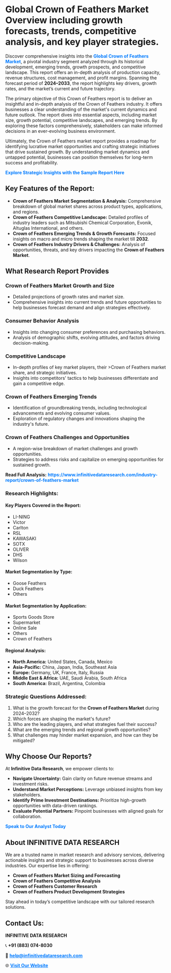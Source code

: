 <h1>Global Crown of Feathers Market Overview including growth forecasts, trends, competitive analysis, and key player strategies.</h1>
<p>
Discover comprehensive insights into the 
<a href="https://www.infinitivedataresearch.com/industry-report/crown-of-feathers-market" rel="dofollow" style="color: #007BFF; text-decoration: none;"><strong>Global Crown of Feathers Market</strong></a>, a pivotal industry segment analyzed through its historical development, emerging trends, growth prospects, and competitive landscape. This report offers an in-depth analysis of production capacity, revenue structures, cost management, and profit margins. Spanning the forecast period of <strong>2024–2033</strong>, the report highlights key drivers, growth rates, and the market’s current and future trajectory.
</p>
<p>
The primary objective of this Crown of Feathers report is to deliver an insightful and in-depth analysis of the Crown of Feathers industry. It offers businesses a clear understanding of the market's current dynamics and future outlook. The report dives into essential aspects, including market size, growth potential, competitive landscapes, and emerging trends. By exploring these factors comprehensively, stakeholders can make informed decisions in an ever-evolving business environment.
</p>
<p>
Ultimately, the Crown of Feathers market report provides a roadmap for identifying lucrative market opportunities and crafting strategic initiatives that drive sustained growth. By understanding market dynamics and untapped potential, businesses can position themselves for long-term success and profitability.
</p>
<p>
<a href="https://www.infinitivedataresearch.com/request-sample/reportId=104035" style="color: #007BFF; text-decoration: none;"><strong>Explore Strategic Insights with the Sample Report Here</strong></a>
</p>

<h2>Key Features of the Report:</h2>
<ul>
<li><strong>Crown of Feathers Market Segmentation & Analysis:</strong> Comprehensive breakdown of global market shares across product types, applications, and regions.</li>
<li><strong>Crown of Feathers Competitive Landscape:</strong> Detailed profiles of industry leaders such as Mitsubishi Chemical Corporation, Evonik, Altuglas International, and others.</li>
<li><strong>Crown of Feathers Emerging Trends & Growth Forecasts:</strong> Focused insights on macro and micro trends shaping the market till <strong>2032</strong>.</li>
<li><strong>Crown of Feathers Industry Drivers & Challenges:</strong> Analysis of opportunities, threats, and key drivers impacting the <strong>Crown of Feathers Market</strong>.</li>
</ul>

<h2>What Research Report Provides</h2>
<h3>Crown of Feathers Market Growth and Size</h3>
<ul>
<li>Detailed projections of growth rates and market size.</li>
<li>Comprehensive insights into current trends and future opportunities to help businesses forecast demand and align strategies effectively.</li>
</ul>

<h3>Consumer Behavior Analysis</h3>
<ul>
<li>Insights into changing consumer preferences and purchasing behaviors.</li>
<li>Analysis of demographic shifts, evolving attitudes, and factors driving decision-making.</li>
</ul>

<h3>Competitive Landscape</h3>
<ul>
<li>In-depth profiles of key market players, their >Crown of Feathers market share, and strategic initiatives.</li>
<li>Insights into competitors' tactics to help businesses differentiate and gain a competitive edge.</li>
</ul>

<h3>Crown of Feathers Emerging Trends</h3>
<ul>
<li>Identification of groundbreaking trends, including technological advancements and evolving consumer values.</li>
<li>Exploration of regulatory changes and innovations shaping the industry's future.</li>
</ul>

<h3>Crown of Feathers Challenges and Opportunities</h3>
<ul>
<li>A region-wise breakdown of market challenges and growth opportunities.</li>
<li>Strategies to address risks and capitalize on emerging opportunities for sustained growth.</li>
</ul>
<p><strong>Read Full Analysis:</strong> <a href="https://www.infinitivedataresearch.com/industry-report/crown-of-feathers-market" rel="dofollow" style="color: #007BFF; text-decoration: none;"><strong>https://www.infinitivedataresearch.com/industry-report/crown-of-feathers-market</strong></a></p>
<h3>Research Highlights:</h3>
<h4>Key Players Covered in the Report:</h4>
<ul><li>LI-NING</li><li>Victor</li><li>Carlton</li><li>RSL</li><li>KAWASAKI</li><li>SOTX</li><li>OLIVER</li><li>DHS</li><li>Wilson</li></ul>
<h4>Market Segmentation by Type:</h4>
<ul><li>Goose Feathers</li><li>Duck Feathers</li><li>Others</li></ul>
<h4>Market Segmentation by Application:</h4>
<ul><li>Sports Goods Store</li><li>Supermarket</li><li>Online Sale</li><li>Others</li><li>Crown of Feathers</li></ul>

<h4>Regional Analysis:</h4>
<ul>
<li><strong>North America:</strong> United States, Canada, Mexico</li>
<li><strong>Asia-Pacific:</strong> China, Japan, India, Southeast Asia</li>
<li><strong>Europe:</strong> Germany, UK, France, Italy, Russia</li>
<li><strong>Middle East & Africa:</strong> UAE, Saudi Arabia, South Africa</li>
<li><strong>South America:</strong> Brazil, Argentina, Colombia</li>
</ul>

<h3>Strategic Questions Addressed:</h3>
<ol>
<li>What is the growth forecast for the <strong>Crown of Feathers Market</strong> during 2024–2032?</li>
<li>Which forces are shaping the market's future?</li>
<li>Who are the leading players, and what strategies fuel their success?</li>
<li>What are the emerging trends and regional growth opportunities?</li>
<li>What challenges may hinder market expansion, and how can they be mitigated?</li>
</ol>

<h2>Why Choose Our Reports?</h2>
<p>At <strong>Infinitive Data Research</strong>, we empower clients to:</p>
<ul>
<li><strong>Navigate Uncertainty:</strong> Gain clarity on future revenue streams and investment risks.</li>
<li><strong>Understand Market Perceptions:</strong> Leverage unbiased insights from key stakeholders.</li>
<li><strong>Identify Prime Investment Destinations:</strong> Prioritize high-growth opportunities with data-driven rankings.</li>
<li><strong>Evaluate Potential Partners:</strong> Pinpoint businesses with aligned goals for collaboration.</li>
</ul>
<p><a href="https://www.infinitivedataresearch.com/industry-report/crown-of-feathers-market" rel="dofollow" style="color: #007BFF; text-decoration: none;"><strong>Speak to Our Analyst Today</strong></a></p>

<h2>About INFINITIVE DATA RESEARCH</h2>
<p>We are a trusted name in market research and advisory services, delivering actionable insights and strategic support to businesses across diverse industries. Our expertise lies in offering:</p>
<ul>
<li><strong>Crown of Feathers Market Sizing and Forecasting</strong></li>
<li><strong>Crown of Feathers Competitive Analysis</strong></li>
<li><strong>Crown of Feathers Customer Research</strong></li>
<li><strong>Crown of Feathers Product Development Strategies</strong></li>
</ul>
<p>Stay ahead in today’s competitive landscape with our tailored research solutions.</p>

<h2>Contact Us:</h2>
<p><strong>INFINITIVE DATA RESEARCH</strong></p>
<p>📞 <strong>+91 (883) 074-8030</strong></p>
<p>📧 <strong><a href="mailto:help@infinitivedataresearch.com" style="color: #007BFF;">help@infinitivedataresearch.com</a></strong></p>
<p>🌐 <strong><a href="https://www.infinitivedataresearch.com" rel="dofollow" style="color: #007BFF;">Visit Our Website</a></strong></p>